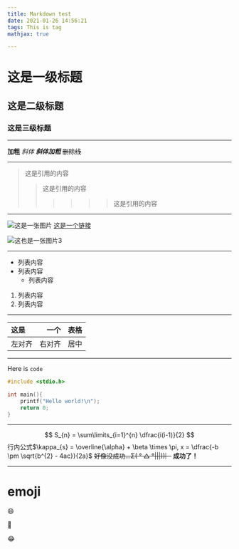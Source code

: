 ```yaml
---
title: Markdown test
date: 2021-01-26 14:56:21
tags: This is tag
mathjax: true

---
```

# 这是一级标题
## 这是二级标题
### 这是三级标题

<!--more -->

---
**加粗**
*斜体*
***斜体加粗***
~~删除线~~

---
>这是引用的内容
>>这是引用的内容
>>
>>>>>>这是引用的内容

---
![这是一张图片](https://gimg2.baidu.com/image_search/src=http%3A%2F%2Fc-ssl.duitang.com%2Fuploads%2Fitem%2F201709%2F13%2F20170913224334_BNTZG.thumb.400_0.jpeg&refer=http%3A%2F%2Fc-ssl.duitang.com&app=2002&size=f9999,10000&q=a80&n=0&g=0n&fmt=jpeg?sec=1615734130&t=6ff751ad338c71d43fdc49f9a178a53c "This is a picture!")
[这是一个链接](https://github.com/songtianhui/songtianhui.github.io "github repository")

![这也是一张图片3](avatar.gif "This is also a picture!")

---
- 列表内容
- 列表内容
   + 列表内容

1. 列表内容
2. 列表内容

---
|这是|一个|表格|
|:-|-:|:-:|
|左对齐|右对齐|居中|
---

Here is `code`

``` cpp
#include <stdio.h>

int main(){
	printf("Hello world!\n");
	return 0;
}
```


---
$$ S_{n} = \sum\limits_{i=1}^{n} \dfrac{i(i-1)}{2} $$
行内公式$\kappa_{s} = \overline{\alpha} + \beta \times \pi, x = \dfrac{-b \pm \sqrt{b^{2} - 4ac}}{2a}$
~~好像没成功...Σ( ° △ °|||))︴~~
**成功了！**

---



# emoji

:smile:

:dog:

:joy:

